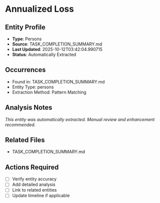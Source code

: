 # Annualized Loss

## Entity Profile
- **Type**: Persons
- **Source**: TASK_COMPLETION_SUMMARY.md
- **Last Updated**: 2025-10-12T03:42:04.990715
- **Status**: Automatically Extracted

## Occurrences
- Found in: TASK_COMPLETION_SUMMARY.md
- Entity Type: persons
- Extraction Method: Pattern Matching

## Analysis Notes
*This entity was automatically extracted. Manual review and enhancement recommended.*

## Related Files
- TASK_COMPLETION_SUMMARY.md

## Actions Required
- [ ] Verify entity accuracy
- [ ] Add detailed analysis
- [ ] Link to related entities
- [ ] Update timeline if applicable
